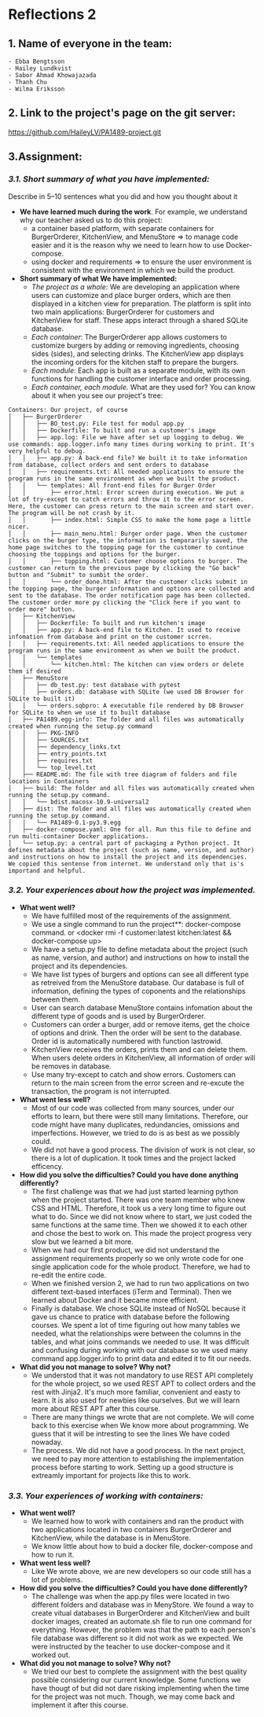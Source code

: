 # **Reflections 2**

## **1. Name of everyone in the team:**
    - Ebba Bengtsson
    - Hailey Lundkvist
    - Sabor Ahmad Khowajazada
    - Thanh Chu
    - Wilma Eriksson
## **2. Link to the project's page on the git server:**
https://github.com/HaileyLV/PA1489-project.git

## **3.Assignment:**
### *3.1. Short summary of what you have implemented:*
Describe in 5–10 sentences what you did and how you thought about it
- **We have learned much during the work**. For example, we understand why our teacher asked us to do this project:
   + a container based platform, with separate containers for BurgerOrderer, KitchenView, and MenuStore => to manage code easier and it is the reason why we need to learn how to use Docker-compose.
   + using docker and requirements => to ensure the user environment is consistent with the environment in which we build the product.
- **Short summary of what We have implemented:**
   + _The project as a whole_: We are developing an application where users can customize and place burger orders, which are then displayed in a kitchen view for preparation. The platform is split into two main applications: BurgerOrderer for customers and KitchenView for staff. These apps interact through a shared SQLite database.
   + _Each container_: The BurgerOrderer app allows customers to customize burgers by adding or removing ingredients, choosing sides (sides), and selecting drinks.
The KitchenView app displays the incoming orders for the kitchen staff to prepare the burgers.
    + _Each module_: Each app is built as a separate module, with its own functions for handling the customer interface and order processing.
   + _Each container, each module_. What are they used for? You can know about it when you see our project's tree:
```
Containers: Our project, of course
│   ├── BurgerOrderer
│   │   ├── BO_test.py: File test for modul app.py
│   │   ├── Dockerfile: To built and run a customer's image
│   │   ├── app.log: File we have after set up logging to debug. We use commands: app.logger.info many times during working to print. It's very helpful to debug.
│   │   ├── app.py: A back-end file? We built it to take information from database, collect orders and sent orders to database
│   │   ├── requirements.txt: All needed applications to ensure the program runs in the same environment as when we built the product.
│   │   └── templates: All front-end files for Burger Order
│   │       ├── error.html: Error screen during execution. We put a lot of try-except to catch errors and throw it to the error screen. Here, the customer can press return to the main screen and start over. The program will be not crash by it.
│   │       ├── index.html: Simple CSS to make the home page a little nicer.
│   │       ├── main_menu.html: Burger order page. When the customer clicks on the burger type, the information is temporarily saved, the home page switches to the topping page for the customer to continue choosing the toppings and options for the burger.
│   │       ├── topping.html: Customer choose options to burger. The customer can return to the previous page by clicking the "Go back" button and "Submit" to sumbit the order.
│   │       └── order_done.html: After the customer clicks submit in the topping page, the burger information and options are collected and sent to the database. The order notification page has been collected. The customer order more py clicking the "Click here if you want to order more" button.
│   ├── KitchenView
│   │   ├── Dockerfile: To built and run kitchen's image
│   │   ├── app.py: A back-end file to Kitchen. It used to receive infomation from database and print on the customer scrren.
│   │   ├── requirements.txt: All needed applications to ensure the program runs in the same environment as when we built the product.
│   │   └── templates
│   │       └── kitchen.html: The kitchen can view orders or delete them if desired
│   ├── MenuStore
│   │   ├── db_test.py: test database with pytest
│   │   ├── orders.db: database with SQLite (we used DB Browser for SQLite to built it)
│   │   └── orders.sqbpro: A executable file rendered by DB Browser for SQLite to when we use it to built database
│   ├── PA1489.egg-info: The folder and all files was automatically created when running the setup.py command
│   │   ├── PKG-INFO
│   │   ├── SOURCES.txt
│   │   ├── dependency_links.txt
│   │   ├── entry_points.txt
│   │   ├── requires.txt
│   │   └── top_level.txt
│   ├── README.md: The file with tree diagram of folders and file locations in Containers
│   ├── build: The folder and all files was automatically created when running the setup.py command.
│   │   └── bdist.macosx-10.9-universal2
│   ├── dist: The folder and all files was automatically created when running the setup.py command.
│   │   └── PA1489-0.1-py3.9.egg
│   ├── docker-compose.yaml: One for all. Run this file to define and run multi-container Docker applications.
│   └── setup.py: a central part of packaging a Python project. It defines metadata about the project (such as name, version, and author) and instructions on how to install the project and its dependencies. We copied this sentense from internet. We understand only that is's importand and helpful.
```
### *3.2. Your experiences about how the project was implemented.*
- **What went well?**
    + We have fulfilled most of the requirements of the assignment.
    + We use a single command to run the project**: docker-compose command. <docker-compose up> or <docker rmi -f customer:latest kitchen:latest && docker-compose up>
    + We have a setup.py file to define metadata about the project (such as name, version, and author) and instructions on how to install the project and its dependencies.
    + We have list types of burgers and options can see all different type as retreived from the MenuStore database. Our database is full of information, defining the types of coponents and the relationships between them.
    + User can search database MenuStore contains infomation about the different type of goods and is used by BurgerOrderer.
    + Customers can order a burger, add or remove items, get the choice of options and drink. Then the order will be sent to the database. Order id is automatically numbered with function lastrowid.
    + KitchenView receives the orders, prints them and can delete them. When users delete orders in KitchenView, all information of order will be removes in database.
    + Use many try-except to catch and show errors. Customers can return to the main screen from the error screen and re-excute the transaction, the program is not interrupted.
- **What went less well?**
    + Most of our code was collected from many sources, under our efforts to learn, but there were still many limitations. Therefore, our code might have many duplicates, redundancies, omissions and imperfections. However, we tried to do is as best as we possibly could.
    + We did not have a good process. The division of work is not clear, so there is a lot of duplication. It took times and the project lacked efficency.
- **How did you solve the difficulties? Could you have done anything differently?**
    + The first challenge was that we had just started learning python when the project started. There was one team member who knew CSS and HTML. Therefore, it took us a very long time to figure out what to do. Since we did not know where to start, we just coded the same functions at the same time. Then we showed it to each other and chose the best to work on. This made the project progress very slow but we learned a bit more.
    + When we had our first product, we did not understand the assignment requirements properly so we only wrote code for one single application code for the whole product. Therefore, we had to re-edit the entire code.
    + When we finished version 2, we had to run two applications on two different text-based interfaces (iTerm and Terminal). Then we learned about Docker and it became more efficient.
    + Finally is database. We chose SQLite instead of NoSQL because it gave us chance to pratice with database before the following courses. We spent a lot of time figuring out how many tables we needed, what the relationships were between the columns in the tables, and what joins commands we needed to use. It was difficult and confusing during working with our database so we used many command app.logger.info to print data and edited it to fit our needs.
- **What did you not manage to solve? Why not?**
    + We understod that it was not mandatory to use REST API completely for the whole project, so we used REST APT to collect orders and the rest with Jinja2. It's much more familiar, convenient and easty to learn. It is also used for newbies like ourselves. But we will learn more about REST APT after this course.
    + There are many things we wrote that are not complete. We will come back to this exercise when We know more about programming. We guess that it will be intresting to see the lines We have coded nowaday.
    + The process. We did not have a good process. In the next project, we need to pay more attention to establishing the implementation process before starting to work. Setting up a good structure is extreamly important for projects like this to work.
### *3.3. Your experiences of working with containers:*
- **What went well?**
    + We learned how to work with containers and ran the product with two applications located in two containers BurgerOrderer and KitchenView, while the database is in MenuStore.
    + We know little about how to buid a docker file, docker-compose and how to run it.
- **What went less well?**
    + Like We wrote above, we are new developers so our code still has a lot of problems.
- **How did you solve the difficulties? Could you have done differently?**
    + The challenge was when the app.py files were located in two different folders and database was in MenyStore. We found a way to create vitual databases in BurgerOrderer and KitchenView and built docker images, created an automate.sh file to run one command for everything. However, the problem was that the path to each person's file database was different so it did not work as we expected. We were instructed by the teacher to use docker-compose and it worked out.
- **What did you not manage to solve? Why not?**
    + We tried our best to complete the assignment with the best quality possible considering our current knowledge. Some functions we have thougt of but did not dare risking implementing when the time for the project was not much. Though, we may come back and implement it after this course.
